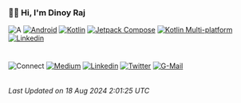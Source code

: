 ### 🧑‍💻 Hi,  I'm Dinoy Raj 

![A](https://img.shields.io/badge/-a-22272E?style=social-square&logoColor=ADBAC7&bg_color=AAAAAAAA)
[![Android](https://img.shields.io/badge/-Android-22272E?style=social-square&logo=Android&logoColor=ADBAC7&bg_color=AARRGGBB&link=https://developer.android.com/)](https://developer.android.com/)
[![Kotlin](https://img.shields.io/badge/-Kotlin-22272E?style=social-square&logo=Kotlin&logoColor=ADBAC7&bg_color=AAAAAAAA&link=https://kotlinlang.org/)](https://kotlinlang.org/)
[![Jetpack Compose](https://img.shields.io/badge/-Compose-22272E?style=social-square&logo=JetpackCompose&logoColor=ADBAC7&bg_color=AARRGGBB&link=https://developer.android.com/compose)](https://developer.android.com/compose)
[![Kotlin Multi-platform](https://img.shields.io/badge/-KMP-22272E?style=social-square&logo=KMP&logoColor=ADBAC7&bg_color=AARRGGBB&link=https://www.jetbrains.com/kotlin-multiplatform/)](https://www.jetbrains.com/kotlin-multiplatform/)
[![Linkedin](https://img.shields.io/badge/-guy-22272E?style=social-square&logoColor=ADBAC7&bg_color=AAAAAAAA&link=dinoykraj@gmail.com)](mailto:dinoykraj@gmail.com)

#

![Connect](https://img.shields.io/badge/-Connect-22272E?style=social-square&logo=Dino&logoColor=ADBAC7&bg_color=AARRGGBB)
[![Medium](https://img.shields.io/badge/-Medium-22272E?style=social-square&logo=Medium&logoColor=ADBAC7&bg_color=AARRGGBB&link=https://medium.com/@dinoyraj)](https://medium.com/@dinoyraj)
[![Linkedin](https://img.shields.io/badge/-LinkedIn-22272E?style=social-square&logo=Linkedin&logoColor=ADBAC7&bg_color=AARRGGBB&link=https://www.linkedin.com/in/dinoy-raj-k/)](https://www.linkedin.com/in/dinoy-raj-k/)
[![Twitter](https://img.shields.io/badge/-Twitter-22272E?style=social-square&logo=X&logoColor=ADBAC7&bg_color=AARRGGBB&link=https://twitter.com/dinoy_raj)](https://twitter.com/dinoy_raj)
[![G-Mail](https://img.shields.io/badge/-Gmail-22272E?style=social-square&logo=Gmail&logoColor=ADBAC7&bg_color=AARRGGBB&link=dinoykraj@gmail.com)](mailto:dinoykraj@gmail.com)


 




######

 ###### Last Updated on   18 Aug 2024 2:01:25 UTC
<!--END_SECTION:waka-->



